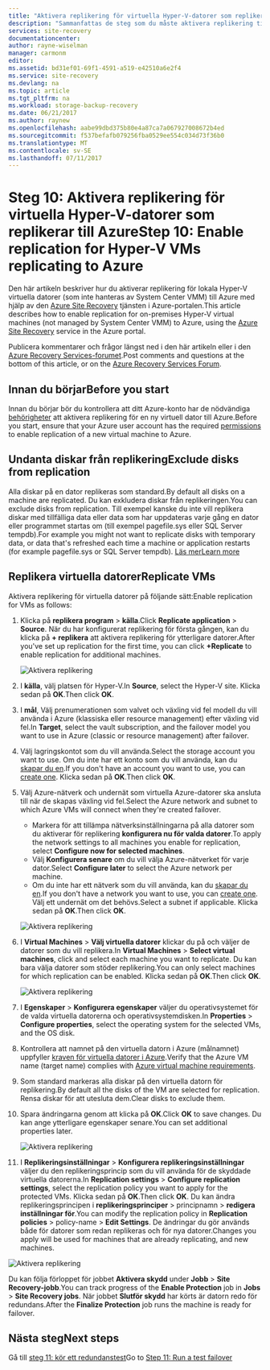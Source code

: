 ```yaml
---
title: "Aktivera replikering för virtuella Hyper-V-datorer som replikerar till Azure (utan System Center VMM) med Azure Site Recovery | Microsoft Docs"
description: "Sammanfattas de steg som du måste aktivera replikering till Azure för Hyper-V virtuella datorer med hjälp av Azure Site Recovery-tjänsten"
services: site-recovery
documentationcenter: 
author: rayne-wiselman
manager: carmonm
editor: 
ms.assetid: bd31ef01-69f1-4591-a519-e42510a6e2f4
ms.service: site-recovery
ms.devlang: na
ms.topic: article
ms.tgt_pltfrm: na
ms.workload: storage-backup-recovery
ms.date: 06/21/2017
ms.author: raynew
ms.openlocfilehash: aabe99dbd375b80e4a87ca7a067927008672b4ed
ms.sourcegitcommit: f537befafb079256fba0529ee554c034d73f36b0
ms.translationtype: MT
ms.contentlocale: sv-SE
ms.lasthandoff: 07/11/2017
---
```

# <a name="step-10-enable-replication-for-hyper-v-vms-replicating-to-azure"></a><span data-ttu-id="7c2d5-103">Steg 10: Aktivera replikering för virtuella Hyper-V-datorer som replikerar till Azure</span><span class="sxs-lookup"><span data-stu-id="7c2d5-103">Step 10: Enable replication for Hyper-V VMs replicating to Azure</span></span>


<span data-ttu-id="7c2d5-104">Den här artikeln beskriver hur du aktiverar replikering för lokala Hyper-V virtuella datorer (som inte hanteras av System Center VMM) till Azure med hjälp av den [Azure Site Recovery](site-recovery-overview.md) tjänsten i Azure-portalen.</span><span class="sxs-lookup"><span data-stu-id="7c2d5-104">This article describes how to enable replication for on-premises Hyper-V virtual machines (not managed by System Center VMM) to Azure, using the [Azure Site Recovery](site-recovery-overview.md) service in the Azure portal.</span></span>

<span data-ttu-id="7c2d5-105">Publicera kommentarer och frågor längst ned i den här artikeln eller i den [Azure Recovery Services-forumet](https://social.msdn.microsoft.com/forums/azure/home?forum=hypervrecovmgr).</span><span class="sxs-lookup"><span data-stu-id="7c2d5-105">Post comments and questions at the bottom of this article, or on the [Azure Recovery Services Forum](https://social.msdn.microsoft.com/forums/azure/home?forum=hypervrecovmgr).</span></span>




## <a name="before-you-start"></a><span data-ttu-id="7c2d5-106">Innan du börjar</span><span class="sxs-lookup"><span data-stu-id="7c2d5-106">Before you start</span></span>

<span data-ttu-id="7c2d5-107">Innan du börjar bör du kontrollera att ditt Azure-konto har de nödvändiga [behörigheter](site-recovery-role-based-linked-access-control.md#permissions-required-to-enable-replication-for-new-virtual-machines) att aktivera replikering för en ny virtuell dator till Azure.</span><span class="sxs-lookup"><span data-stu-id="7c2d5-107">Before you start, ensure that your Azure user account has the required [permissions](site-recovery-role-based-linked-access-control.md#permissions-required-to-enable-replication-for-new-virtual-machines) to enable replication of a new virtual machine to Azure.</span></span>

## <a name="exclude-disks-from-replication"></a><span data-ttu-id="7c2d5-108">Undanta diskar från replikering</span><span class="sxs-lookup"><span data-stu-id="7c2d5-108">Exclude disks from replication</span></span>

<span data-ttu-id="7c2d5-109">Alla diskar på en dator replikeras som standard.</span><span class="sxs-lookup"><span data-stu-id="7c2d5-109">By default all disks on a machine are replicated.</span></span> <span data-ttu-id="7c2d5-110">Du kan exkludera diskar från replikeringen.</span><span class="sxs-lookup"><span data-stu-id="7c2d5-110">You can exclude disks from replication.</span></span> <span data-ttu-id="7c2d5-111">Till exempel kanske du inte vill replikera diskar med tillfälliga data eller data som har uppdateras varje gång en dator eller programmet startas om (till exempel pagefile.sys eller SQL Server tempdb).</span><span class="sxs-lookup"><span data-stu-id="7c2d5-111">For example you might not want to replicate disks with temporary data, or data that's refreshed each time a machine or application restarts (for example pagefile.sys or SQL Server tempdb).</span></span> [<span data-ttu-id="7c2d5-112">Läs mer</span><span class="sxs-lookup"><span data-stu-id="7c2d5-112">Learn more</span></span>](site-recovery-exclude-disk.md)


## <a name="replicate-vms"></a><span data-ttu-id="7c2d5-113">Replikera virtuella datorer</span><span class="sxs-lookup"><span data-stu-id="7c2d5-113">Replicate VMs</span></span>

<span data-ttu-id="7c2d5-114">Aktivera replikering för virtuella datorer på följande sätt:</span><span class="sxs-lookup"><span data-stu-id="7c2d5-114">Enable replication for VMs as follows:</span></span>          

1. <span data-ttu-id="7c2d5-115">Klicka på **replikera program** > **källa**.</span><span class="sxs-lookup"><span data-stu-id="7c2d5-115">Click **Replicate application** > **Source**.</span></span> <span data-ttu-id="7c2d5-116">När du har konfigurerat replikering för första gången, kan du klicka på **+ replikera** att aktivera replikering för ytterligare datorer.</span><span class="sxs-lookup"><span data-stu-id="7c2d5-116">After you've set up replication for the first time, you can click **+Replicate** to enable replication for additional machines.</span></span>

    ![Aktivera replikering](./media/hyper-v-site-walkthrough-enable-replication/enable-replication.png)
2. <span data-ttu-id="7c2d5-118">I **källa**, välj platsen för Hyper-V.</span><span class="sxs-lookup"><span data-stu-id="7c2d5-118">In **Source**, select the Hyper-V site.</span></span> <span data-ttu-id="7c2d5-119">Klicka sedan på **OK**.</span><span class="sxs-lookup"><span data-stu-id="7c2d5-119">Then click **OK**.</span></span>
3. <span data-ttu-id="7c2d5-120">I **mål**, Välj prenumerationen som valvet och växling vid fel modell du vill använda i Azure (klassiska eller resource management) efter växling vid fel.</span><span class="sxs-lookup"><span data-stu-id="7c2d5-120">In **Target**, select the vault subscription, and the failover model you want to use in Azure (classic or resource management) after failover.</span></span>
4. <span data-ttu-id="7c2d5-121">Välj lagringskontot som du vill använda.</span><span class="sxs-lookup"><span data-stu-id="7c2d5-121">Select the storage account you want to use.</span></span> <span data-ttu-id="7c2d5-122">Om du inte har ett konto som du vill använda, kan du [skapar du en](#set-up-an-azure-storage-account).</span><span class="sxs-lookup"><span data-stu-id="7c2d5-122">If you don't have an account you want to use, you can [create one](#set-up-an-azure-storage-account).</span></span> <span data-ttu-id="7c2d5-123">Klicka sedan på **OK**.</span><span class="sxs-lookup"><span data-stu-id="7c2d5-123">Then click **OK**.</span></span>
5. <span data-ttu-id="7c2d5-124">Välj Azure-nätverk och undernät som virtuella Azure-datorer ska ansluta till när de skapas växling vid fel.</span><span class="sxs-lookup"><span data-stu-id="7c2d5-124">Select the Azure network and subnet to which Azure VMs will connect when they're created failover.</span></span>

    - <span data-ttu-id="7c2d5-125">Markera för att tillämpa nätverksinställningarna på alla datorer som du aktiverar för replikering **konfigurera nu för valda datorer**.</span><span class="sxs-lookup"><span data-stu-id="7c2d5-125">To apply the network settings to all machines you enable for replication, select **Configure now for selected machines**.</span></span>
    - <span data-ttu-id="7c2d5-126">Välj **Konfigurera senare** om du vill välja Azure-nätverket för varje dator.</span><span class="sxs-lookup"><span data-stu-id="7c2d5-126">Select **Configure later** to select the Azure network per machine.</span></span>
    - <span data-ttu-id="7c2d5-127">Om du inte har ett nätverk som du vill använda, kan du [skapar du en](#set-up-an-azure-network).</span><span class="sxs-lookup"><span data-stu-id="7c2d5-127">If you don't have a network you want to use, you can [create one](#set-up-an-azure-network).</span></span> <span data-ttu-id="7c2d5-128">Välj ett undernät om det behövs.</span><span class="sxs-lookup"><span data-stu-id="7c2d5-128">Select a subnet if applicable.</span></span> <span data-ttu-id="7c2d5-129">Klicka sedan på **OK**.</span><span class="sxs-lookup"><span data-stu-id="7c2d5-129">Then click **OK**.</span></span>

   ![Aktivera replikering](./media/hyper-v-site-walkthrough-enable-replication/enable-replication11.png)

6. <span data-ttu-id="7c2d5-131">I **Virtual Machines** > **Välj virtuella datorer** klickar du på och väljer de datorer som du vill replikera.</span><span class="sxs-lookup"><span data-stu-id="7c2d5-131">In **Virtual Machines** > **Select virtual machines**, click and select each machine you want to replicate.</span></span> <span data-ttu-id="7c2d5-132">Du kan bara välja datorer som stöder replikering.</span><span class="sxs-lookup"><span data-stu-id="7c2d5-132">You can only select machines for which replication can be enabled.</span></span> <span data-ttu-id="7c2d5-133">Klicka sedan på **OK**.</span><span class="sxs-lookup"><span data-stu-id="7c2d5-133">Then click **OK**.</span></span>

    ![Aktivera replikering](./media/hyper-v-site-walkthrough-enable-replication/enable-replication5-for-exclude-disk.png)

7. <span data-ttu-id="7c2d5-135">I **Egenskaper** > **Konfigurera egenskaper** väljer du operativsystemet för de valda virtuella datorerna och operativsystemdisken.</span><span class="sxs-lookup"><span data-stu-id="7c2d5-135">In **Properties** > **Configure properties**, select the operating system for the selected VMs, and the OS disk.</span></span>
8. <span data-ttu-id="7c2d5-136">Kontrollera att namnet på den virtuella datorn i Azure (målnamnet) uppfyller [kraven för virtuella datorer i Azure](site-recovery-support-matrix-to-azure.md#failed-over-azure-vm-requirements).</span><span class="sxs-lookup"><span data-stu-id="7c2d5-136">Verify that the Azure VM name (target name) complies with [Azure virtual machine requirements](site-recovery-support-matrix-to-azure.md#failed-over-azure-vm-requirements).</span></span>
9. <span data-ttu-id="7c2d5-137">Som standard markeras alla diskar på den virtuella datorn för replikering.</span><span class="sxs-lookup"><span data-stu-id="7c2d5-137">By default all the disks of the VM are selected for replication.</span></span> <span data-ttu-id="7c2d5-138">Rensa diskar för att utesluta dem.</span><span class="sxs-lookup"><span data-stu-id="7c2d5-138">Clear disks to exclude them.</span></span>
10. <span data-ttu-id="7c2d5-139">Spara ändringarna genom att klicka på **OK**.</span><span class="sxs-lookup"><span data-stu-id="7c2d5-139">Click **OK** to save changes.</span></span> <span data-ttu-id="7c2d5-140">Du kan ange ytterligare egenskaper senare.</span><span class="sxs-lookup"><span data-stu-id="7c2d5-140">You can set additional properties later.</span></span>

    ![Aktivera replikering](./media/hyper-v-site-walkthrough-enable-replication/enable-replication6-with-exclude-disk.png)

11. <span data-ttu-id="7c2d5-142">I **Replikeringsinställningar** > **Konfigurera replikeringsinställningar** väljer du den replikeringsprincip som du vill använda för de skyddade virtuella datorerna.</span><span class="sxs-lookup"><span data-stu-id="7c2d5-142">In **Replication settings** > **Configure replication settings**, select the replication policy you want to apply for the protected VMs.</span></span> <span data-ttu-id="7c2d5-143">Klicka sedan på **OK**.</span><span class="sxs-lookup"><span data-stu-id="7c2d5-143">Then click **OK**.</span></span> <span data-ttu-id="7c2d5-144">Du kan ändra replikeringsprincipen i **replikeringsprinciper** > principnamn > **redigera inställningar för**.</span><span class="sxs-lookup"><span data-stu-id="7c2d5-144">You can modify the replication policy in **Replication policies** > policy-name > **Edit Settings**.</span></span> <span data-ttu-id="7c2d5-145">De ändringar du gör används både för datorer som redan replikeras och för nya datorer.</span><span class="sxs-lookup"><span data-stu-id="7c2d5-145">Changes you apply will be used for machines that are already replicating, and new machines.</span></span>


   ![Aktivera replikering](./media/hyper-v-site-walkthrough-enable-replication/enable-replication7.png)

<span data-ttu-id="7c2d5-147">Du kan följa förloppet för jobbet **Aktivera skydd** under **Jobb** > **Site Recovery-jobb**.</span><span class="sxs-lookup"><span data-stu-id="7c2d5-147">You can track progress of the **Enable Protection** job in **Jobs** > **Site Recovery jobs**.</span></span> <span data-ttu-id="7c2d5-148">När jobbet **Slutför skydd** har körts är datorn redo för redundans.</span><span class="sxs-lookup"><span data-stu-id="7c2d5-148">After the **Finalize Protection** job runs the machine is ready for failover.</span></span>


## <a name="next-steps"></a><span data-ttu-id="7c2d5-149">Nästa steg</span><span class="sxs-lookup"><span data-stu-id="7c2d5-149">Next steps</span></span>


<span data-ttu-id="7c2d5-150">Gå till [steg 11: kör ett redundanstest](hyper-v-site-walkthrough-test-failover.md)</span><span class="sxs-lookup"><span data-stu-id="7c2d5-150">Go to [Step 11: Run a test failover](hyper-v-site-walkthrough-test-failover.md)</span></span>
